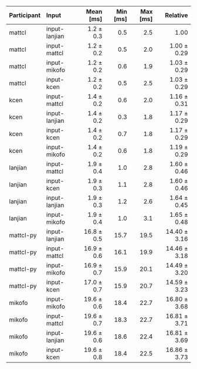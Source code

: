 | Participant | Input | Mean [ms] | Min [ms] | Max [ms] | Relative |
|:---|:---|---:|---:|---:|---:|
| mattcl | input-lanjian | 1.2 ± 0.3 | 0.5 | 2.5 | 1.00 |
| mattcl | input-mattcl | 1.2 ± 0.2 | 0.5 | 2.0 | 1.00 ± 0.29 |
| mattcl | input-mikofo | 1.2 ± 0.2 | 0.6 | 1.9 | 1.03 ± 0.29 |
| mattcl | input-kcen | 1.2 ± 0.2 | 0.5 | 2.5 | 1.03 ± 0.29 |
| kcen | input-mattcl | 1.4 ± 0.2 | 0.6 | 2.0 | 1.16 ± 0.31 |
| kcen | input-lanjian | 1.4 ± 0.2 | 0.3 | 1.8 | 1.17 ± 0.29 |
| kcen | input-kcen | 1.4 ± 0.2 | 0.7 | 1.8 | 1.17 ± 0.29 |
| kcen | input-mikofo | 1.4 ± 0.2 | 0.6 | 1.8 | 1.19 ± 0.29 |
| lanjian | input-mattcl | 1.9 ± 0.4 | 1.0 | 2.8 | 1.60 ± 0.46 |
| lanjian | input-kcen | 1.9 ± 0.3 | 1.1 | 2.8 | 1.60 ± 0.46 |
| lanjian | input-lanjian | 1.9 ± 0.3 | 1.2 | 2.6 | 1.64 ± 0.45 |
| lanjian | input-mikofo | 1.9 ± 0.4 | 1.0 | 3.1 | 1.65 ± 0.48 |
| mattcl-py | input-lanjian | 16.8 ± 0.5 | 15.7 | 19.5 | 14.40 ± 3.16 |
| mattcl-py | input-mattcl | 16.9 ± 0.6 | 16.1 | 19.9 | 14.46 ± 3.18 |
| mattcl-py | input-mikofo | 16.9 ± 0.7 | 15.9 | 20.1 | 14.49 ± 3.20 |
| mattcl-py | input-kcen | 17.0 ± 0.7 | 15.9 | 20.7 | 14.59 ± 3.23 |
| mikofo | input-mikofo | 19.6 ± 0.6 | 18.4 | 22.7 | 16.80 ± 3.68 |
| mikofo | input-mattcl | 19.6 ± 0.7 | 18.3 | 22.7 | 16.81 ± 3.71 |
| mikofo | input-lanjian | 19.6 ± 0.6 | 18.6 | 22.4 | 16.81 ± 3.69 |
| mikofo | input-kcen | 19.6 ± 0.8 | 18.4 | 22.5 | 16.86 ± 3.73 |
